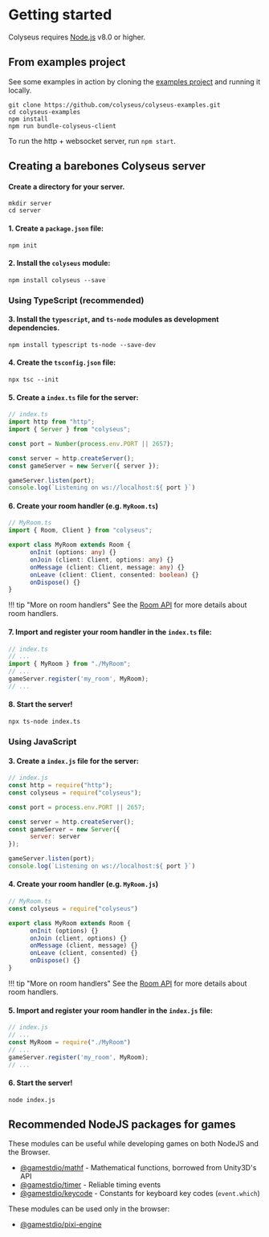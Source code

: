 # Getting started

Colyseus requires [Node.js](https://nodejs.org/) v8.0 or higher.

## From examples project

See some examples in action by cloning the [examples project](https://github.com/colyseus/colyseus-examples) and running it locally.

```
git clone https://github.com/colyseus/colyseus-examples.git
cd colyseus-examples
npm install
npm run bundle-colyseus-client
```

To run the http + websocket server, run `npm start`.


## Creating a barebones Colyseus server

#### Create a directory for your server. 

```
mkdir server
cd server
```

#### 1. Create a `package.json` file:

```
npm init
```

#### 2. Install the `colyseus` module:

```
npm install colyseus --save
```

### Using TypeScript (recommended)

#### 3. Install the `typescript`, and `ts-node` modules as development dependencies.

```
npm install typescript ts-node --save-dev
```

#### 4. Create the `tsconfig.json` file:

```
npx tsc --init
```

#### 5. Create a `index.ts` file for the server:

```typescript
// index.ts
import http from "http";
import { Server } from "colyseus";

const port = Number(process.env.PORT || 2657);

const server = http.createServer();
const gameServer = new Server({ server });

gameServer.listen(port);
console.log(`Listening on ws://localhost:${ port }`)
```

#### 6. Create your room handler (e.g. `MyRoom.ts`)

```typescript
// MyRoom.ts
import { Room, Client } from "colyseus";

export class MyRoom extends Room {
      onInit (options: any) {}
      onJoin (client: Client, options: any) {}
      onMessage (client: Client, message: any) {}
      onLeave (client: Client, consented: boolean) {}
      onDispose() {}
}
```

!!! tip "More on room handlers"
    See the [Room API](/server/room/) for more details about room handlers.

#### 7. Import and register your room handler in the `index.ts` file:

```typescript
// index.ts
// ... 
import { MyRoom } from "./MyRoom";
// ...
gameServer.register('my_room', MyRoom);
// ...
```

#### 8. Start the server!

```
npx ts-node index.ts
```

### Using JavaScript

#### 3. Create a `index.js` file for the server:

```javascript
// index.js
const http = require("http");
const colyseus = require("colyseus");

const port = process.env.PORT || 2657;

const server = http.createServer();
const gameServer = new Server({
      server: server 
});

gameServer.listen(port);
console.log(`Listening on ws://localhost:${ port }`)
```

#### 4. Create your room handler (e.g. `MyRoom.js`)

```javascript
// MyRoom.ts
const colyseus = require("colyseus")

export class MyRoom extends Room {
      onInit (options) {}
      onJoin (client, options) {}
      onMessage (client, message) {}
      onLeave (client, consented) {}
      onDispose() {}
}
```

!!! tip "More on room handlers"
    See the [Room API](/server/room/) for more details about room handlers.

#### 5. Import and register your room handler in the `index.js` file:

```typescript
// index.js
// ... 
const MyRoom = require("./MyRoom")
// ...
gameServer.register('my_room', MyRoom);
// ...
```

#### 6. Start the server!

```
node index.js
```

## Recommended NodeJS packages for games

These modules can be useful while developing games on both NodeJS and the Browser.

- [@gamestdio/mathf](https://github.com/gamestdio/mathf) - Mathematical functions, borrowed from Unity3D's API
- [@gamestdio/timer](https://github.com/gamestdio/timer) - Reliable timing events
- [@gamestdio/keycode](https://github.com/gamestdio/keycode) - Constants for keyboard key codes (`event.which`)

These modules can be used only in the browser:

- [@gamestdio/pixi-engine](https://github.com/gamestdio/pixi-engine)
